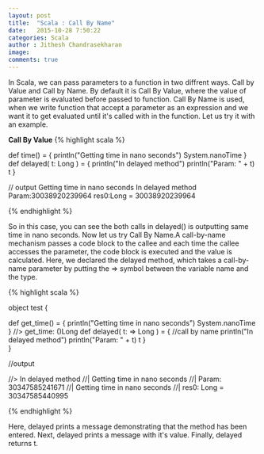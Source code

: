 ```yaml
---
layout: post
title:  "Scala : Call By Name"
date:   2015-10-28 7:50:22
categories: Scala
author : Jithesh Chandrasekharan
image: 
comments: true
---
```


In Scala, we can pass parameters to a function in two diffrent ways. Call by Value and Call by Name. By default it is  Call By Value, where the value of parameter is evaluated before passed to function. Call By Name is used, when we write function that accept a parameter as an expression and we want it to get evaluated until it's called with in the function. Let us try it with an example.

**Call By Value**
{% highlight scala %}

 def time() = {
      println("Getting time in nano seconds")
      System.nanoTime
   }
   def delayed( t: Long ) = {
      println("In delayed method")
      println("Param: " + t)
      t
   }

 // output
  Getting time in nano seconds
  In delayed method
  Param:30038920239964
  res0:Long = 30038920239964

{% endhighlight %}

So in this case, you can see the both calls in delayed() is outputting same time in nano seconds. Now let us try Call By Name.A call-by-name mechanism passes a code block to the callee and each time the callee accesses the parameter, the code block is executed and the value is calculated. Here, we declared the delayed method, which takes a call-by-name parameter by putting the => symbol between the variable name and the type.

{% highlight scala %}


object test {

 def get_time() = {
      println("Getting time in nano seconds")
      System.nanoTime
   }                                              //> get_time: ()Long
   def delayed( t: => Long ) = {   //call by name
      println("In delayed method")
      println("Param: " + t)
      t
   }                                            
}

//output

  //> In delayed method
  //| Getting time in nano seconds
  //| Param: 30347585241671
  //| Getting time in nano seconds
 //| res0: Long = 30347585440995
                               					

{% endhighlight %}

Here, delayed prints a message demonstrating that the method has been entered. Next, delayed prints a message with it's value. Finally, delayed returns t.




